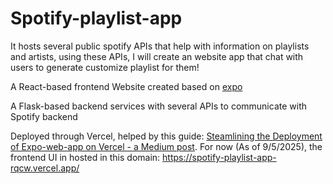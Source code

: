 # Spotify-playlist-app
It hosts several public spotify APIs that help with information on playlists and artists, using these APIs, I will create an website app that chat with users to generate customize playlist for them!

A React-based frontend Website created based on [expo](https://docs.expo.dev/)

A Flask-based backend services with several APIs to communicate with Spotify backend

Deployed through Vercel, helped by this guide: [Steamlining the Deployment of Expo-web-app on Vercel - a Medium post](https://medium.com/@PreetamGahlot/streamlining-the-deployment-of-expo-web-applications-on-vercel-2e3f32f3b39e). For now (As of 9/5/2025), the frontend UI in hosted in this domain: https://spotify-playlist-app-rqcw.vercel.app/